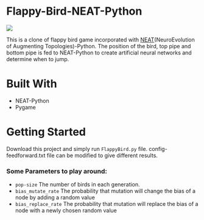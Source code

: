 # Flappy-Bird-NEAT-Python

![](demo.gif)

This is a clone of flappy bird game incorporated with [NEAT](https://neat-python.readthedocs.io/en/latest/)(NeuroEvolution of Augmenting Topologies)-Python. The position of the bird, top pipe and bottom pipe is fed to NEAT-Python to create artificial neural networks and determine when to jump. 

# Built With

- NEAT-Python
- Pygame

# Getting Started

Download this project and simply run `FlappyBird.py` file. config-feedforward.txt file can be modified to give different results.

### Some Parameters to play around:

- `pop-size` The number of birds in each generation.
- `bias_mutate_rate` The probability that mutation will change the bias of a node by adding a random value
- `bias_replace_rate` The probability that mutation will replace the bias of a node with a newly chosen random value
